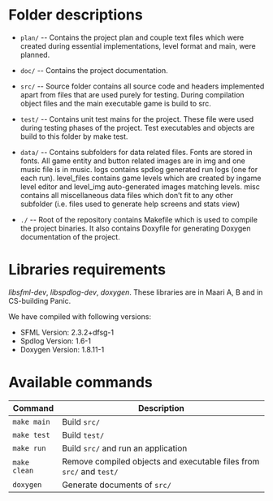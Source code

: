 # Folder descriptions
  * `plan/` -- Contains the project plan and couple text files which were created during essential implementations, level
    format and main, were planned.

  * `doc/` -- Contains the project documentation. 

  * `src/` -- Source folder contains all source code and headers implemented apart from files that are used purely for testing.
    During compilation object files and the main executable game is build to src.

  * `test/` -- Contains unit test mains for the project. These file were used during testing phases of the project. 
    Test executables and objects are build to this folder by make test.

  * `data/` -- Contains subfolders for data related files. Fonts are stored in fonts. All game entity and button related 
    images are in img and one music file is in music. logs contains spdlog generated run logs (one for each run). 
    level_files contains game levels which are created by ingame level editor and level_img auto-generated images matching 
    levels. misc contains all miscellaneous data files which don’t fit to any other subfolder (i.e. files used to generate 
    help screens and stats view)

  * `./` -- Root of the repository contains Makefile which is used to compile the project binaries. It also contains
    Doxyfile for generating Doxygen documentation of the project.

# Libraries requirements
*libsfml-dev*, *libspdlog-dev*, *doxygen*.
These libraries are in Maari A, B and in CS-building Panic.

We have compiled with following versions:
* SFML Version: 2.3.2+dfsg-1
* Spdlog Version: 1.6-1
* Doxygen Version: 1.8.11-1

# Available commands

| Command             | Description                                                          |
|---------------------|----------------------------------------------------------------------|
| `make main`         | Build `src/`                                                         |
| `make test`         | Build `test/`                                                        |
| `make run`     | Build `src/` and run an application                                  |
| `make clean`        | Remove compiled objects and executable files from `src/` and `test/` |
| `doxygen`           | Generate documents of `src/`                                         |
